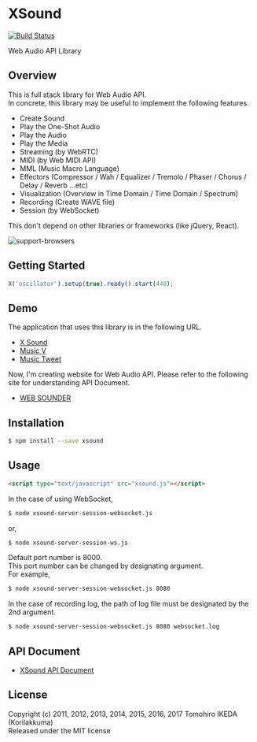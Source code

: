 XSound
=========

[![Build Status](https://travis-ci.org/Korilakkuma/XSound.svg?branch=master)](https://travis-ci.org/Korilakkuma/XSound)

Web Audio API Library
  
## Overview
  
This is full stack library for Web Audio API.  
In concrete, this library may be useful to implement the following features.
  
- Create Sound
- Play the One-Shot Audio
- Play the Audio
- Play the Media
- Streaming (by WebRTC)
- MIDI (by Web MIDI API)
- MML (Music Macro Language)
- Effectors (Compressor / Wah / Equalizer / Tremolo / Phaser / Chorus / Delay / Reverb ...etc)
- Visualization (Overview in Time Domain / Time Domain / Spectrum)
- Recording (Create WAVE file)
- Session (by WebSocket)
  
This don't depend on other libraries or frameworks (like jQuery, React).
  
![support-browsers](https://user-images.githubusercontent.com/4006693/33797345-b6317092-dd49-11e7-9a16-6a96f9bd8bb3.jpg)
  
## Getting Started

```JavaScript
X('oscillator').setup(true).ready().start(440);
```

## Demo
  
The application that uses this library is in the following URL.  
  
- [X Sound](https://korilakkuma.github.io/X-Sound/)
- [Music V](https://weblike-curtaincall.ssl-lolipop.jp/portfolio-music-v/)
- [Music Tweet](https://github.com/Korilakkuma/Music-Tweet)
  
Now, I'm creating website for Web Audio API. Please refer to the following site for understanding API Document.
  
- [WEB SOUNDER](https://weblike-curtaincall.ssl-lolipop.jp/portfolio-web-sounder/)
  
## Installation

```bash
$ npm install --save xsound
```

## Usage

```HTML
<script type="text/javascript" src="xsound.js"></script>
```

In the case of using WebSocket,

```bash
$ node xsound-server-session-websocket.js
```

or,

```bash
$ node xsound-server-session-ws.js
```

Default port number is 8000.  
This port number can be changed by designating argument.  
For example,

```bash
$ node xsound-server-session-websocket.js 8080
```

In the case of recording log, the path of log file must be designated by the 2nd argument.

```bash
$ node xsound-server-session-websocket.js 8080 websocket.log
```

## API Document
  
- [XSound API Document](https://korilakkuma.github.io/XSound/)
  
## License
  
Copyright (c) 2011, 2012, 2013, 2014, 2015, 2016, 2017 Tomohiro IKEDA (Korilakkuma)  
Released under the MIT license
  
